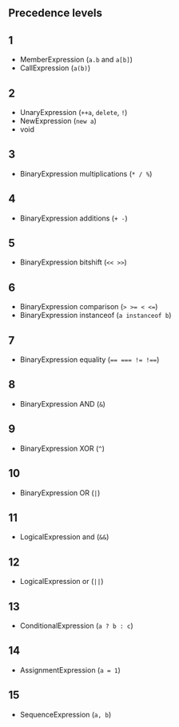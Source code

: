 Precedence levels
-----------------

## 1

- MemberExpression (`a.b` and `a[b]`)
- CallExpression (`a(b)`)

## 2

- UnaryExpression (`++a`, `delete`, `!`)
- NewExpression (`new a`)
- void

## 3

- BinaryExpression multiplications (`* / %`)

## 4

- BinaryExpression additions (`+ -`)

## 5

- BinaryExpression bitshift (`<< >>`)

## 6

- BinaryExpression comparison (`> >= < <=`)
- BinaryExpression instanceof (`a instanceof b`)

## 7

- BinaryExpression equality (`== === != !==`)

## 8

- BinaryExpression AND (`&`)

## 9

- BinaryExpression XOR (`^`)

## 10

- BinaryExpression OR (`|`)

## 11

- LogicalExpression and (`&&`)

## 12

- LogicalExpression or (`||`)

## 13

- ConditionalExpression (`a ? b : c`)

## 14

- AssignmentExpression (`a = 1`)

## 15

- SequenceExpression (`a, b`)
